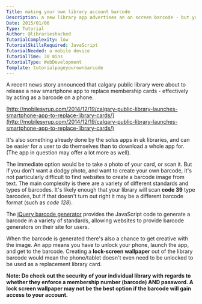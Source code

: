 ```yaml
---
Title: making your own library account barcode
Description: a new library app advertises an on screen barcode - but you can do your own.
Date: 2015/01/06
Type: Tutorial
Author: @librarieshacked
TutorialComplexity: low
TutorialSkillsRequired: JavaScript
TutorialNeeded: a mobile device
TutorialTime: 30 mins
TutorialType: WebDevelopment
Template: tutorialpageyourownbarcode
---
```


A recent news story announced that calgary public library were about to release a new smartphone app to replace membership cards - effectively by acting as a barcode on a phone.

[http://mobilesyrup.com/2014/12/19/calgary-public-library-launches-smartphone-app-to-replace-library-cards/](http://mobilesyrup.com/2014/12/19/calgary-public-library-launches-smartphone-app-to-replace-library-cards/)

It's also something already done by the solus apps in uk libraries, and can be easier for a user to do themselves than to download a whole app for.  (The app in question may offer a lot more as well).

The immediate option would be to take a photo of your card, or scan it.  But if you don't want a dodgy photo, and want to create your own barcode, it's not particularly difficult to find websites to create a barcode image from text. The main complexity is there are a variety of different standards and types of barcodes.  It's likely enough that your library will scan **code 39** type barcodes, but if that doesn't turn out right it may be a different barcode format (such as *code 128*).

The [jQuery barcode generator](http://www.jqueryscript.net/other/Simple-jQuery-Based-Barcode-Generator-Barcode.html) provides the JavaScript code to generate a barcode in a variety of standards, allowing websites to provide barcode generators on their site for users.

When the barcode is generated there's also a chance to get creative with the image.  An app means you have to unlock your phone, launch the app, and get to the barcode.  Creating a **lock-screen wallpaper** out of the library barcode would mean the phone/tablet doesn't even need to be unlocked to be used as a replacement library card.

**Note: Do check out the security of your individual library with regards to whether they enforce a membership number (barcode) AND password.  A lock screen wallpaper may not be the best option if the barcode will gain access to your account.**